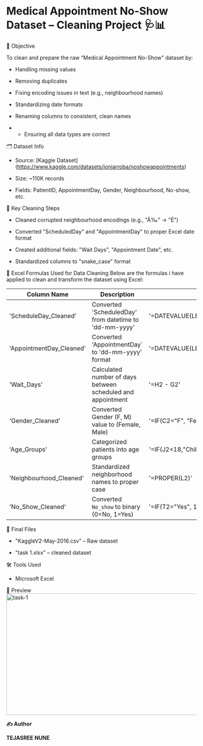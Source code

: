 # Medical Appointment No-Show Dataset – Cleaning Project 🩺📊

🎯 Objective

To clean and prepare the raw “Medical Appointment No-Show” dataset by:

- Handling missing values

- Removing duplicates

- Fixing encoding issues in text (e.g., neighbourhood names)

- Standardizing date formats

- Renaming columns to consistent, clean names
- - Ensuring all data types are correct

🗂️ Dataset Info

- Source: [Kaggle Dataset] (https://www.kaggle.com/datasets/joniarroba/noshowappointments)

- Size: ~110K records

- Fields: PatientID, AppointmentDay, Gender, Neighbourhood, No-show, etc.

🧹 Key Cleaning Steps

- Cleaned corrupted neighbourhood encodings (e.g., "Ã‰" → "É")

- Converted "ScheduledDay" and "AppointmentDay" to proper Excel date format

- Created additional fields: "Wait Days", "Appointment Date", etc.

- Standardized columns to "snake_case" format
  
🔣 Excel Formulas Used for Data Cleaning
Below are the formulas i have applied to clean and transform the dataset using Excel:

| Column Name               | Description                                                  | Formula                                             |
|---------------------------|--------------------------------------------------------------|-----------------------------------------------------|
| 'ScheduleDay_Cleaned'     | Converted 'ScheduledDay' from datetime to 'dd-mm-yyyy'       | '=DATEVALUE(LEFT(E2,10))'                           |
| 'AppointmentDay_Cleaned'  | Converted 'AppointmentDay` to 'dd-mm-yyyy' format            | '=DATEVALUE(LEFT(F3,10))'                           |
| 'Wait_Days'               | Calculated number of days between scheduled and appointment  | '=H2 - G2'                                          |
| 'Gender_Cleaned'          | Converted Gender (F, M) value to (Female, Male)              | '=IF(C2="F", "Female", IF(C2="M", "Male", ""))'                                          |
| 'Age_Groups'              | Categorized patients into age groups                         | '=IF(J2<18,"Child",IF(J2<=60,"Adult","Senior"))'    |
| 'Neighbourhood_Cleaned'   | Standardized neighborhood names to proper case               | '=PROPER(L2)'                                       |
| 'No_Show_Cleaned'         | Converted `No_show` to binary (0=No, 1=Yes)                  | '=IF(T2="Yes", 1, 0)'                               |


📁 Final Files

- "KaggleV2-May-2016.csv" – Raw dataset

- "task 1.xlsx" – cleaned dataset

🛠️ Tools Used

- Microsoft Excel

👀 Preview
<img width="1366" height="322" alt="task-1" src="https://github.com/user-attachments/assets/a65bcbdc-56ea-4eca-8035-4840fd85b983" />

**✍️ Author**

**TEJASREE NUNE**
